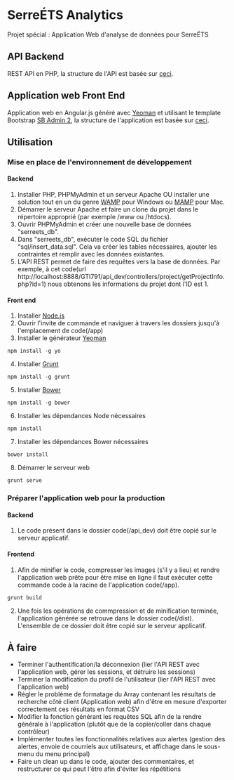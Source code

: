 # SerreÉTS Analytics
Projet spécial : Application Web d'analyse de données pour SerreÉTS

## API Backend
REST API en PHP, la structure de l'API est basée sur [ceci](https://www.codeofaninja.com/2017/02/create-simple-rest-api-in-php.html).

## Application web Front End
Application web en Angular.js généré avec [Yeoman](http://yeoman.io/) et utilisant le template Bootstrap [SB Admin 2](https://startbootstrap.com/template-overviews/sb-admin-2/), la structure de l'application est basée sur [ceci](https://www.codeofaninja.com/2015/12/angularjs-crud-example-php.html).  

## Utilisation
### Mise en place de l'environnement de développement
#### Backend
1. Installer PHP, PHPMyAdmin et un serveur Apache OU installer une solution tout en un du genre [WAMP](http://www.wampserver.com/) pour Windows ou [MAMP](https://www.mamp.info/en/) pour Mac.
2. Démarrer le serveur Apache et faire un clone du projet dans le répertoire approprié (par exemple /www ou /htdocs).
3. Ouvrir PHPMyAdmin et créer une nouvelle base de données "serreets_db".
4. Dans "serreets_db", exécuter le code SQL du fichier "sql/insert_data.sql". Cela va créer les tables nécessaires, ajouter les contraintes et remplir avec les données existantes.
3. L'API REST permet de faire des requêtes vers la base de données. Par exemple, à cet code(url http://localhost:8888/GTI791/api_dev/controllers/project/getProjectInfo.php?id=1) nous obtenons les informations du projet dont l'ID est 1.

#### Front end
1. Installer [Node.js](https://nodejs.org/en/)
2. Ouvrir l'invite de commande et naviguer à travers les dossiers jusqu'à l'emplacement de code(/app)
3. Installer le générateur [Yeoman](http://yeoman.io/learning/index.html) 
```
npm install -g yo
```
4. Installer [Grunt](https://gruntjs.com/getting-started)
```
npm install -g grunt
```
5. Installer [Bower](https://bower.io/)
```
npm install -g bower
```
6. Installer les dépendances Node nécessaires
```
npm install
```
7. Installer les dépendances Bower nécessaires
```
bower install
```
8. Démarrer le serveur web
```
grunt serve
```

### Préparer l'application web pour la production
#### Backend
1. Le code présent dans le dossier code(/api_dev) doit être copié sur le serveur applicatif.
#### Frontend
1. Afin de minifier le code, compresser les images (s'il y a lieu) et rendre l'application web prête pour être mise en ligne il faut exécuter cette commande code à la racine de l'application code(/app).
```
grunt build
```
2. Une fois les opérations de commpression et de minification terminée, l'application générée se retrouve dans le dossier code(/dist). L'ensemble de ce dossier doit être copié sur le serveur applicatif.

## À faire
* Terminer l'authentification/la déconnexion (lier l'API REST avec l'application web, gérer les sessions, et détruire les sessions)
* Terminer la modification du profil de l'utilisateur (lier l'API REST avec l'application web)
* Régler le problème de formatage du Array contenant les résultats de recherche côté client (Application web) afin d'être en mesure d'exporter correctement ces résultats en format CSV
* Modifier la fonction générant les requêtes SQL afin de la rendre générale à l'application (plutôt que de la copier/coller dans chaque contrôleur)
* Implémenter toutes les fonctionnalités relatives aux alertes (gestion des alertes, envoie de courriels aux utilisateurs, et affichage dans le sous-menu du menu principal)
* Faire un clean up dans le code, ajouter des commentaires, et restructurer ce qui peut l'être afin d'éviter les répétitions
        



